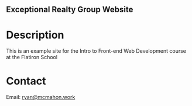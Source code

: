 Exceptional Realty Group Website
---

# Description
This is an example site for the Intro to Front-end Web Development course at the Flatiron School

# Contact
Email: ryan@mcmahon.work
